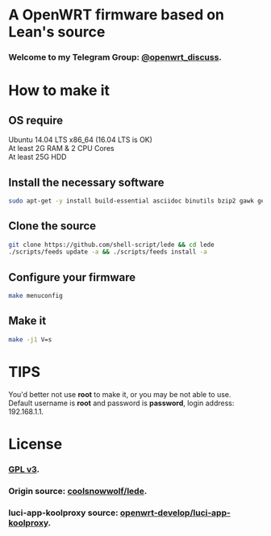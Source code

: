 # A OpenWRT firmware based on Lean's source
### Welcome to my Telegram Group: [@openwrt_discuss](https://t.me/openwrt_discuss).

# How to make it
## OS require
Ubuntu 14.04 LTS x86\_64 (16.04 LTS is OK)<br>
At least 2G RAM & 2 CPU Cores<br>
At least 25G HDD<br>

## Install the necessary software
```bash
sudo apt-get -y install build-essential asciidoc binutils bzip2 gawk gettext git libncurses5-dev libz-dev patch unzip zlib1g-dev lib32gcc1 libc6-dev-i386 subversion flex uglifyjs git-core gcc-multilib p7zip p7zip-full msmtp libssl-dev texinfo libglib2.0-dev xmlto qemu-utils upx libelf-dev autoconf automake libtool autopoint
```

## Clone the source
```bash
git clone https://github.com/shell-script/lede && cd lede
./scripts/feeds update -a && ./scripts/feeds install -a
```

## Configure your firmware
```bash
make menuconfig
```

## Make it
```bash
make -j1 V=s
```

# TIPS
You'd better not use **root** to make it, or you may be not able to use.<br/>
Default username is **root** and password is **password**, login address: 192.168.1.1.

# License
### [GPL v3](https://www.gnu.org/licenses/gpl-3.0.html).
### Origin source: [coolsnowwolf/lede](https://github.com/coolsnowwolf/lede).
### luci-app-koolproxy source: [openwrt-develop/luci-app-koolproxy](https://github.com/openwrt-develop/luci-app-koolproxy).
